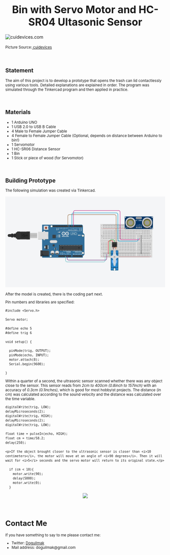 <h1  align=center><font  size = 6>Bin with Servo Motor and HC-SR04 Ultasonic Sensor</font></h1>  

<img  src="https://www.cuidevices.com/products/image/getimage/93236?typecode=m"  height=450  width=1000  alt="cuidevices.com">

<small>Picture Source:<a  href="https://www.cuidevices.com/products/image/getimage/93236?typecode=m"> cuidevices</a>


<br>

<h2>Statement</h2>

<p>The aim of this project is to develop a prototype that opens the trash can lid contactlessly using various tools. Detailed explanations are explained in order. The program was simulated through the Tinkercad program and then applied in practice. </p>

<br>

<h2>Materials</h2>
<ul>
 <li>1 Arduino UNO</li>
<li>1 USB 2.0 to USB B Cable</li>
<li>4 Male to Female Jumper Cable</li>
<li>4 Female to Female Jumper Cable (Optional, depends on distance between Arduino to bin!)</li>
<li>1 Servomotor</li>
<li>1 HC-SR06 Distance Sensor</li>
<li>1 Bin</li>
<li>1 Stick or piece of wood (for Servomotor)</li>
</ul>

<br>

<h2>Building Prototype</h2>

<p>The following simulation was created via Tinkercad.</p>

<p align="center">
    <img src="bin_servo.jpg"> 
</p>

<p>After the model is created, there is the coding part next.

Pin numbers and libraries are specified:</p>

    #include <Servo.h>

	Servo motor; 

	#define echo 5
	#define trig 6

	void setup() {
	
	  pinMode(trig, OUTPUT);
	  pinMode(echo, INPUT);
	  motor.attach(8); 
	  Serial.begin(9600);
	  
	}

<p>Within a quarter of a second, the ultrasonic sensor scanned whether there was any object close to the sensor. This sensor reads from <i>2cm to 400cm (0.8inch to 157inch)</i> with an accuracy of <i>0.3cm (0.1inches)</i>, which is good for most hobbyist projects. The distance (in cm) was calculated according to the sound velocity and the distance was calculated over the time variable.</p>

    digitalWrite(trig, LOW);
	delayMicroseconds(2);
	digitalWrite(trig, HIGH);
	delayMicroseconds(2);
	digitalWrite(trig, LOW);
	  
	float time = pulseIn(echo, HIGH);
	float cm = time/58.2;
	delay(250);

	<p>If the object brought closer to the ultrasonic sensor is closer than <i>10 centimeters</i>, the motor will move at an angle of <i>90 degrees</i>. Then it will wait for <i>5</i> seconds and the servo motor will return to its original state.</p>

      if (cm < 10){
        motor.write(90);
        delay(5000);
        motor.write(0);
      }

<p align="center">
    <img src="bin_servo.gif"> 
</p>

<br>

<h1>Contact Me</h1>
<p>If you have something to say to me please contact me:</p>

<ul>
  <li>Twitter: <a href="https://twitter.com/Doguilmak">Doguilmak</a></li>
  <li>Mail address: doguilmak@gmail.com</li>
</ul>
 
